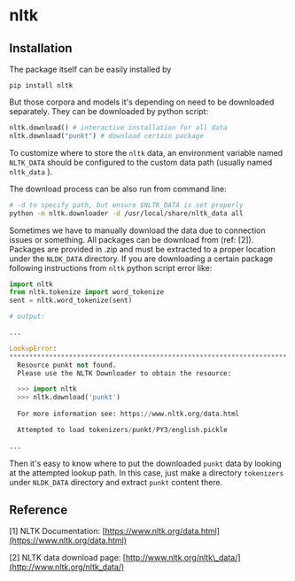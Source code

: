 # nltk

## Installation

The package itself can be easily installed by

```text
pip install nltk
```

But those corpora and models it's depending on need to be downloaded separately. They can be downloaded by python script:

```python
nltk.download() # interactive installation for all data
nltk.download("punkt") # download certain package
```

To customize where to store the `nltk` data, an environment variable named `NLTK_DATA` should be configured to the custom data path \(usually named `nltk_data` \).

The download process can be also run from command line:

```bash
# -d to specify path, but ensure $NLTK_DATA is set properly
python -m nltk.downloader -d /usr/local/share/nltk_data all
```

Sometimes we have to manually download the data due to connection issues or something. All packages can be download from \(ref: \[2\]\). Packages are provided in .zip and must be extracted to a proper location under the `NLDK_DATA` directory. If you are downloading a certain package following instructions from `nltk`  python script error like:

```python
import nltk
from nltk.tokenize import word_tokenize
sent = nltk.word_tokenize(sent)

# output:

...

LookupError: 
**********************************************************************
  Resource punkt not found.
  Please use the NLTK Downloader to obtain the resource:

  >>> import nltk
  >>> nltk.download('punkt')
  
  For more information see: https://www.nltk.org/data.html

  Attempted to load tokenizers/punkt/PY3/english.pickle
  
...
```

Then it's easy to know where to put the downloaded `punkt` data by looking at the attempted lookup path. In this case, just make a directory `tokenizers` under `NLDK_DATA` directory and extract `punkt` content there.

## Reference

\[1\] NLTK Documentation: [https://www.nltk.org/data.html](https://www.nltk.org/data.html)

\[2\] NLTK data download page: [http://www.nltk.org/nltk\_data/](http://www.nltk.org/nltk_data/)

